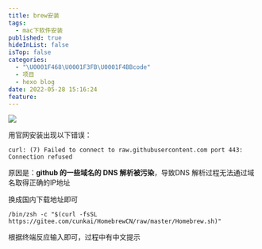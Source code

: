 ```yaml
---
title: brew安装
tags:
  - mac下软件安装
published: true
hideInList: false
isTop: false
categories:
  - "\U0001F468\U0001F3FB‍\U0001F4BBcode"
  - 项目
  - hexo blog
date: 2022-05-28 15:16:24
feature:
---
```

![](https://s1.vika.cn/space/2022/05/28/0b3ffbfe5ad64d388d02bceff24ab6a0)


用官网安装出现以下错误：
```
curl: (7) Failed to connect to raw.githubusercontent.com port 443: Connection refused
```
原因是：**github 的一些域名的 DNS 解析被污染**，导致DNS 解析过程无法通过域名取得正确的IP地址

换成国内下载地址即可
```
/bin/zsh -c "$(curl -fsSL https://gitee.com/cunkai/HomebrewCN/raw/master/Homebrew.sh)"
```

根据终端反应输入即可，过程中有中文提示
